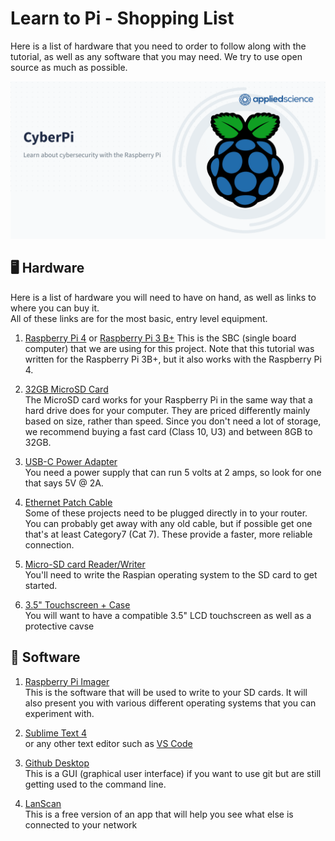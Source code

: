 # Learn to Pi - Shopping List
Here is a list of hardware that you need to order to follow along with the tutorial, as well as any software that you may need. We try to use open source as much as possible.

![CyberPi](../cyber-pi-github-profile.png)

## 🖥️ Hardware
Here is a list of hardware you will need to have on hand, as well as links to where you can buy it.  
All of these links are for the most basic, entry level equipment.

1. [Raspberry Pi 4](https://www.adafruit.com/product/4296) or [Raspberry Pi 3 B+](https://www.amazon.com/ELEMENT-Element14-Raspberry-Pi-Motherboard/dp/B07P4LSDYV)
This is the SBC (single board computer) that we are using for this project. Note that this tutorial was written for the Raspberry Pi 3B+, but it also works with the Raspberry Pi 4.

2. [32GB MicroSD Card](https://www.amazon.com/dp/B06XYHN68L/ref=cm_sw_em_r_mt_dp_U_WBkwDbG26G3PN)   
The MicroSD card works for your Raspberry Pi in the same way that a hard drive does for your computer. They are priced differently mainly based on size, rather than speed. Since you don't need a lot of storage, we recommend buying a fast card (Class 10, U3) and between 8GB to 32GB.

3. [USB-C Power Adapter](https://www.adafruit.com/product/4298)  
You need a power supply that can run 5 volts at 2 amps, so look for one that says 5V @ 2A. 

4. [Ethernet Patch Cable](https://www.amazon.com/dp/B06XY1KH9W/ref=cm_sw_em_r_mt_dp_U_HkXwDb06PJS8B)  
Some of these projects need to be plugged directly in to your router. You can probably get away with any old cable, but if possible get one that's at least Category7 (Cat 7). These provide a faster, more reliable connection.

5. [Micro-SD card Reader/Writer](https://www.amazon.com/Celnex-MicroSD-MicreSD-MicroSDHC-MicroSDXC/dp/B092HSLL9R/ref=sr_1_3?crid=3O945YZZ1RONE&keywords=micro-SD+reader+writer&qid=1679152744&s=electronics&sprefix=micro-sd+reader+writer%2Celectronics%2C72&sr=1-3)  
You'll need to write the Raspian operating system to the SD card to get started. 

6. [3.5" Touchscreen + Case](https://www.amazon.com/Celnex-MicroSD-MicreSD-MicroSDHC-MicroSDXC/dp/B092HSLL9R/ref=sr_1_3?crid=3O945YZZ1RONE&keywords=micro-SD+reader+writer&qid=1679152744&s=electronics&sprefix=micro-sd+reader+writer%2Celectronics%2C72&sr=1-3)  
You will want to have a compatible 3.5" LCD touchscreen as well as a protective cavse

## 💾 Software

1. [Raspberry Pi Imager](https://www.raspberrypi.com/software/)  
This is the software that will be used to write to your SD cards. It will also present you with various different operating systems that you can experiment with.

2. [Sublime Text 4](https://www.raspberrypi.com/software/)  
or any other text editor such as [VS Code](https://code.visualstudio.com/)

3. [Github Desktop](https://desktop.github.com/)  
This is a GUI (graphical user interface) if you want to use git but are still getting used to the command line. 

4. [LanScan](https://www.iwaxx.com/lanscan/)  
This is a free version of an app that will help you see what else is connected to your network

